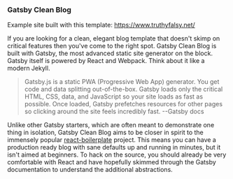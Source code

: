 ### Gatsby Clean Blog

Example site built with this template: https://www.truthyfalsy.net/

If you are looking for a clean, elegant blog template that doesn't skimp on critical features then you've come to the right spot. Gatsby Clean Blog is built with Gatsby, the most advanced static site generator on the block. Gatsby itself is powered by React and Webpack. Think about it like a modern Jekyll.

> Gatsby.js is a static PWA (Progressive Web App) generator. You get code and data splitting out-of-the-box. Gatsby loads only the critical HTML, CSS, data, and JavaScript so your site loads as fast as possible. Once loaded, Gatsby prefetches resources for other pages so clicking around the site feels incredibly fast. --Gatsby docs

Unlike other Gatsby starters, which are often meant to demonstrate one thing in isolation, Gatsby Clean Blog aims to be closer in spirit to the immensely popular [react-boilerplate](https://github.com/react-boilerplate/react-boilerplate) project. This means you can have a production ready blog with sane defaults up and running in minutes, but it isn't aimed at beginners. To hack on the source, you should already be very comfortable with React and have hopefully skimmed through the Gatsby documentation to understand the additional abstractions.
